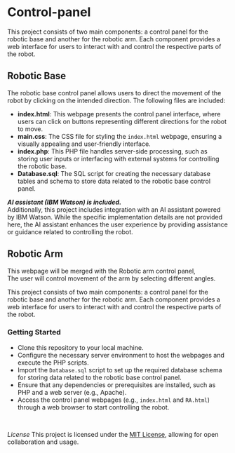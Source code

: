 # Control-panel
This project consists of two main components: a control panel for the robotic base and another for the robotic arm.
Each component provides a web interface for users to interact with and control the respective parts of the robot.


## Robotic Base
The robotic base control panel allows users to direct the movement of the robot by clicking on the intended direction. The following files are included:<br>
    <ul>
        <li><strong>index.html</strong>: This webpage presents the control panel interface, where users can click on buttons representing different directions for the robot to move.</li>
        <li><strong>main.css</strong>: The CSS file for styling the <code>index.html</code> webpage, ensuring a visually appealing and user-friendly interface.</li>
        <li><strong>index.php</strong>: This PHP file handles server-side processing, such as storing user inputs or interfacing with external systems for controlling the robotic base.</li>
        <li><strong>Database.sql</strong>: The SQL script for creating the necessary database tables and schema to store data related to the robotic base control panel.</li>
    </ul>


<em> <strong> AI assistant (IBM Watson) is included. </strong></em><br>
Additionally, this project includes integration with an AI assistant powered by IBM Watson. While the specific implementation details are not provided here, the AI assistant enhances the user experience by providing assistance or guidance related to controlling the robot.<br>

    
## Robotic Arm
This webpage will be merged with the Robotic arm control panel,<br>
The user will control movement of the arm by selecting different angles.<br> 
 
This project consists of two main components: a control panel for the robotic base and another for the robotic arm. Each component provides a web interface for users to interact with and control the respective parts of the robot.<br> 
    
### Getting Started
   <ul>
        <li>Clone this repository to your local machine.</li>
        <li>Configure the necessary server environment to host the webpages and execute the PHP scripts.</li>
        <li>Import the <code>Database.sql</code> script to set up the required database schema for storing data related to the robotic base control panel.</li>
        <li>Ensure that any dependencies or prerequisites are installed, such as PHP and a web server (e.g., Apache).</li>
        <li>Access the control panel webpages (e.g., <code>index.html</code> and <code>RA.html</code>) through a web browser to start controlling the robot.</li>
  </ul><br>

  <em>License</em>
   This project is licensed under the <a href="LICENSE">MIT License</a>, allowing for open collaboration and usage.





